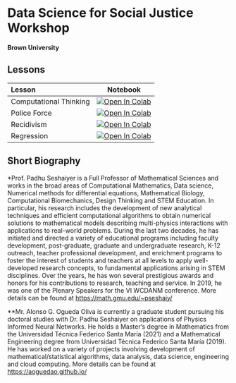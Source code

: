 # Data Science for Social Justice Workshop
__Brown University__


## Lessons

| Lesson                             | Notebook             |
| :-------------------------------- | :-------------------: |
| Computational Thinking  | [![Open In Colab](https://colab.research.google.com/assets/colab-badge.svg)](https://colab.research.google.com/github/aoguedao/ds4sj-brown/blob/main/lessons/computational_thinking_foundations.ipynb) |
| Police Force | [![Open In Colab](https://colab.research.google.com/assets/colab-badge.svg)](https://colab.research.google.com/github/aoguedao/ds4sj-brown/blob/main/lessons/police-force.ipynb) |
| Recidivism | [![Open In Colab](https://colab.research.google.com/assets/colab-badge.svg)](https://colab.research.google.com/github/aoguedao/ds4sj-brown/blob/main/lessons/recidivism.ipynb) |
| Regression | [![Open In Colab](https://colab.research.google.com/assets/colab-badge.svg)](https://colab.research.google.com/github/aoguedao/ds4sj-brown/blob/main/lessons/ml_regresssion.ipynb) |


## Short Biography

*Prof. Padhu Seshaiyer is a Full Professor of Mathematical Sciences and works in the broad areas of Computational Mathematics, Data science, Numerical methods for differential equations, Mathematical Biology, Computational Biomechanics, Design Thinking and STEM Education. In particular, his research includes the development of new analytical techniques and efficient computational algorithms to obtain numerical solutions to mathematical models describing multi-physics interactions with applications to real-world problems. During the last two decades, he has initiated and directed a variety of educational programs including faculty development, post-graduate, graduate and undergraduate research, K-12 outreach, teacher professional development, and enrichment programs to foster the interest of students and teachers at all levels to apply well-developed research concepts, to fundamental applications arising in STEM disciplines. Over the years, he has won several prestigious awards and honors for his contributions to research, teaching and service. In 2019, he was one of the Plenary Speakers for the VI WCDANM conference. More details can be found at https://math.gmu.edu/~pseshaiy/


**Mr. Alonso G. Ogueda  Oliva is currently a graduate student pursuing his doctoral studies with Dr. Padhu Seshaiyer on applications of Physics Informed Neural Networks. He holds a Master’s degree in Mathematics from the Universidad Técnica Federico Santa María (2021) and a Mathematical Engineering degree from Universidad Técnica Federico Santa María (2019). He has worked on a variety of projects involving development of mathematical/statistical algorithms, data analysis, data science, engineering and cloud computing. More details can be found at https://aoguedao.github.io/